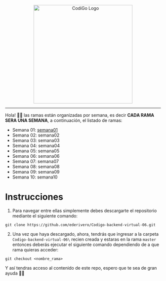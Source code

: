 <p align="center">
  <a href="https://www.tecsup.edu.pe/desarrolloweb/" target="blank"><img src="https://www.tecsup.edu.pe/desarrolloweb/img/logo-cod.svg" width="320" alt="CodiGo Logo" /></a>
</p>

---

Hola! 👋🏻 las ramas están organizadas por semana, es decir **CADA RAMA SERA UNA SEMANA**, a continuación, el listado de ramas:

- Semana 01: <a href="https://github.com/ederivero/Codigo-backend-virtual-06/tree/semana01">semana01</a>
- Semana 02: semana02
- Semana 03: semana03
- Semana 04: semana04
- Semana 05: semana05
- Semana 06: semana06
- Semana 07: semana07
- Semana 08: semana08
- Semana 09: semana09
- Semana 10: semana10

# Instrucciones

1. Para navegar entre ellas simplemente debes descargarte el repositorio mediante el siguiente comando:

```
git clone https://github.com/ederivero/Codigo-backend-virtual-06.git
```

2. Una vez que haya descargado, ahora, tendrás que ingresar a la carpeta `Codigo-backend-virtual-06\` recien creada y estaras en la rama `master` entonces deberás ejecutar el siguiente comando dependiendo de a que rama quieras acceder:

```
git checkout <nombre_rama>
```

Y así tendras acceso al contenido de este repo, espero que te sea de gran ayuda 🙌🏻
